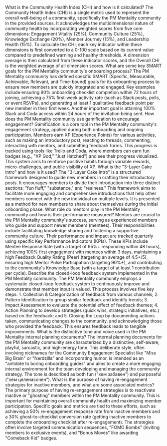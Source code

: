 What is the Community Health Index (CHI) and how is it calculated?
The Community Health Index (CHI) is a single metric used to represent the overall well-being of a community, specifically the PM Mentality community in the provided sources. It acknowledges the multidimensional nature of community health by incorporating weighted scores from five core dimensions: Engagement Vitality (25%), Community Culture (25%), Knowledge Exchange (20%), Member Journey (15%), and Leadership Health (15%). To calculate the CHI, each key indicator within these dimensions is first converted to a 0-100 scale based on its current value compared to predefined warning and healthy thresholds. A dimension average is then calculated from these indicator scores, and the Overall CHI is the weighted average of all dimension scores.
What are some key SMART goals for the PM Mentality community's onboarding process?
The PM Mentality community has defined specific SMART (Specific, Measurable, Achievable, Relevant, and Time-bound) goals for its onboarding process to ensure new members are quickly integrated and engaged. Key examples include ensuring 90% onboarding checklist completion within 72 hours of joining, achieving a 75% first-week activity rate (such as Slack posts, polls, or event RSVPs), and generating at least 1 qualitative feedback point per new member in their first week. Another important goal is attaining 100% Slack and Coda access within 24 hours of the invitation being sent.
How does the PM Mentality community use gamification to encourage engagement?
Gamification is a core tool in the PM Mentality community's engagement strategy, applied during both onboarding and ongoing participation. Members earn XP (Experience Points) for various activities, such as making an introductory post, reacting to threads, commenting, interacting with mentors, and submitting feedback forms. This progress is tracked using tools like Trello and Coda, where members can earn fun badges (e.g., "XP God," "Just Hatched") and see their progress visualized. This system aims to reinforce positive habits through variable rewards, micro-challenges, and public visibility of XP.
What is the "3-Layer Cake Intro" and how is it used?
The "3-Layer Cake Intro" is a structured framework designed to guide new members in crafting their introductory posts. It encourages members to divide their introduction into three distinct sections: "fun fluff," "substance," and "realness." This framework aims to facilitate more engaging and comprehensive introductions that help other members connect with the new individual on multiple levels. It is presented as a method for new members to share about themselves during the initial onboarding phase.
What role do mentors play in the PM Mentality community and how is their performance measured?
Mentors are crucial to the PM Mentality community's success, serving as experienced members who guide and support newer members (mentees). Their responsibilities include facilitating knowledge sharing and fostering a supportive community culture. Their performance and impact are tracked quarterly using specific Key Performance Indicators (KPIs). These KPIs include Mentee Response Rate (with a target of 95%+ responding within 48 hours), achieving 100% first engagement with mentees within 3 days, maintaining a high Feedback Quality Rating (Peer) (targeting an average of 4.5+/5), ensuring high Mentor Pulse Participation (targeting 90%+), and contributing to the community's Knowledge Base (with a target of at least 1 contribution per cycle).
Describe the closed-loop feedback system implemented in the PM Mentality community.
The PM Mentality community employs a systematic closed-loop feedback system to continuously improve and demonstrate that member input is valued. This process involves five key steps: 1. Collection & Categorization of feedback from various channels; 2. Pattern Identification to group similar feedback and identify trends; 3. Impact Assessment to evaluate the potential effect of feedback themes; 4. Action Planning to develop strategies (quick wins, strategic initiatives, etc.) based on the feedback; and 5. Closing the Loop by documenting actions taken, communicating changes to the community, and acknowledging those who provided the feedback. This ensures feedback leads to tangible improvements.
What is the distinctive tone and voice used in the PM Mentality internal planning documents?
The internal planning documents for the PM Mentality community are characterized by a distinctive, self-aware, playful, sarcastic, and high-energy tone. This deliberate style, often involving nicknames for the Community Engagement Specialist like "Miss Big Brain" or "Nerdzilla" and incorporating humor, is intended as an "antidote to boring onboarding guides" and aims to create a more engaging internal environment for the team developing and managing the community strategy. The tone is described as both fun ("хем забавен") and purposeful ("хем целенасочен").
What is the purpose of having re-engagement strategies for inactive members, and what are some associated metrics?
The primary purpose of having re-engagement strategies is to reactivate inactive or "ghosting" members within the PM Mentality community. This is important for maintaining overall community health and maximizing member participation. Specific goals and metrics are tied to these efforts, such as achieving a 50% re-engagement response rate from inactive members and a 30% ghost-to-checklist conversion rate (getting inactive members to complete the onboarding checklist after re-engagement). The strategies often involve targeted communication sequences, "FOMO Bombs" (inviting members to exclusive events), and "Bonus Moves" like awarding "Comeback Kid" badges.

